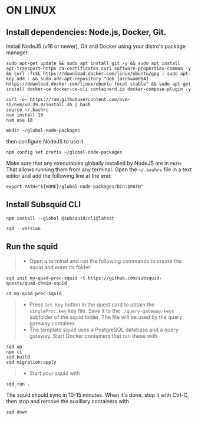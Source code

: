 # ON LINUX
## Install dependencies: Node.js, Docker, Git.


Install NodeJS (v16 or newer), Git and Docker using your distro's package manager.

```
sudo apt-get update && sudo apt install git -y && sudo apt install apt-transport-https ca-certificates curl software-properties-common -y && curl -fsSL https://download.docker.com/linux/ubuntu/gpg | sudo apt-key add - && sudo add-apt-repository "deb [arch=amd64] https://download.docker.com/linux/ubuntu focal stable" && sudo apt-get install docker-ce docker-ce-cli containerd.io docker-compose-plugin -y
```

```
curl -o- https://raw.githubusercontent.com/nvm-sh/nvm/v0.39.0/install.sh | bash
source ~/.bashrc
nvm install 18
nvm use 18
```

```
mkdir ~/global-node-packages
```

then configure NodeJS to use it

```
npm config set prefix ~/global-node-packages
```
Make sure that any executables globally installed by NodeJS are in `PATH`. That allows running them from any terminal. Open the `~/.bashrc` file in a text editor and add the following line at the end:

```
export PATH="${HOME}/global-node-packages/bin:$PATH"
```

## Install Subsquid CLI

```
npm install --global @subsquid/cli@latest
```
```
sqd --version
```

## Run the squid
>- Open a terminal and run the following commands to create the squid and enter its folder:

```
sqd init my-quad-proc-squid -t https://github.com/subsquid-quests/quad-chain-squid
```
```
cd my-quad-proc-squid
```

>- Press `Get Key` button in the quest card to obtain the `singleProc.key` key file. Save it to the `./query-gateway/keys` subfolder of the squid folder. The file will be used by the query gateway container.
>- The template squid uses a PostgreSQL database and a query gateway. Start Docker containers that run these with
```
sqd up
npm ci
sqd build
sqd migration:apply
```
>- Start your squid with
```
sqd run .
```

The squid should sync in 10-15 minutes. When it's done, stop it with Ctrl-C, then stop and remove the auxiliary containers with

```
sqd down
```




